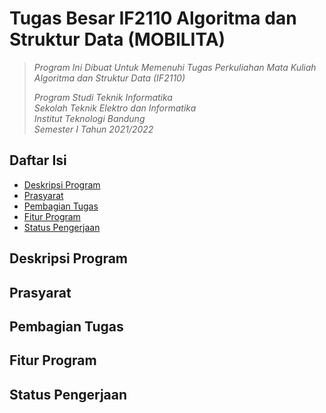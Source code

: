 # Tugas Besar IF2110 Algoritma dan Struktur Data (MOBILITA)
> _Program Ini Dibuat Untuk Memenuhi Tugas Perkuliahan Mata Kuliah Algoritma dan Struktur Data (IF2110)_ <br/>
>
> _Program Studi Teknik Informatika <br/>
> Sekolah Teknik Elektro dan Informatika <br/>
> Institut Teknologi Bandung <br/>
> Semester I Tahun 2021/2022 <br/>_

## Daftar Isi
* [Deskripsi Program](#deskripsi-program)
* [Prasyarat](#prasyarat)
* [Pembagian Tugas](#pembagian-tugas)
* [Fitur Program](#fitur-program)
* [Status Pengerjaan](#status-pengerjaan)

## Deskripsi Program

## Prasyarat

## Pembagian Tugas

## Fitur Program

## Status Pengerjaan
